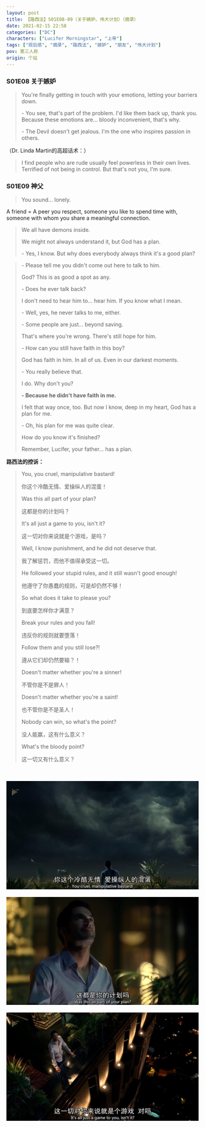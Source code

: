 ```yaml
---
layout: post
title: 【路西法】S01E08-09（关于嫉妒、伟大计划）（摘录）
date: 2021-02-15 22:58
categories: ["DC"]
characters: ["Lucifer Morningstar", "上帝"]
tags: ["观后感", "摘录", "路西法", "嫉妒", "朋友", "伟大计划"]
pov: 第三人称
origin: 个站
---
```


### S01E08 关于嫉妒

> You're finally getting in touch with your emotions, letting your barriers down.
>
> \- You see, that's part of the problem. I'd like them back up, thank you. Because these emotions are... bloody inconvenient, that's why.
>
> \- The Devil doesn't get jealous. I'm the one who inspires passion in others.

（Dr. Linda Martin的高超话术：）

> I find people who are rude usually feel powerless in their own lives. Terrified of not being in control. But that's not you, I'm sure.


### S01E09 神父

> You sound... lonely.

A friend = A peer you respect, someone you like to spend time with, someone with whom you share a meaningful connection.

> We all have demons inside.
>
> We might not always understand it, but God has a plan.
>
> \- Yes, I know. But why does everybody always think it's a good plan?

> \- Please tell me you didn't come out here to talk to him.
>
> God? This is as good a spot as any.
>
> \- Does he ever talk back?
>
> I don't need to hear him to... hear him. If you know what I mean.
>
> \- Well, yes, he never talks to me, either.
>
> \- Some people are just... beyond saving.
>
> That's where you're wrong. There's still hope for him.
>
> \- How can you still have faith in this boy?
>
> God has faith in him. In all of us. Even in our darkest moments.
>
> \- You really believe that.
>
> I do. Why don't you?
>
> **\- Because he didn't have faith in me.**
>
> I felt that way once, too. But now I know, deep in my heart, God has a plan for me.
>
> \- Oh, his plan for me was quite clear.
>
> How do you know it's finished?
>
> Remember, Lucifer, your father... has a plan.

**路西法的控诉：**

> You, you cruel, manipulative bastard!
>
> 你这个冷酷无情、爱操纵人的混蛋！
>
> Was this all part of your plan?
>
> 这都是你的计划吗？
>
> It's all just a game to you, isn't it?
>
> 这一切对你来说就是个游戏，是吗？
>
> Well, I know punishment, and he did not deserve that.
>
> 我了解惩罚，而他不值得承受这一切。
>
> He followed your stupid rules, and it still wasn't good enough!
>
> 他遵守了你愚蠢的规则，可是却仍然不够！
>
> So what does it take to please you?
>
> 到底要怎样你才满意？
>
> Break your rules and you fall!
>
> 违反你的规则就要堕落！
>
> Follow them and you still lose?!
>
> 遵从它们却仍然要输？！
>
> Doesn't matter whether you're a sinner!
>
> 不管你是不是罪人！
>
> Doesn't matter whether you're a saint!
>
> 也不管你是不是圣人！
>
> Nobody can win, so what's the point?
>
> 没人能赢，这有什么意义？
>
> What's the bloody point?
>
> 这一切又有什么意义？

<br><br>
![](/assets/images/lofter/2021-02-15-Lucifer-1.png)
<br><br>
![](/assets/images/lofter/2021-02-15-Lucifer-2.png)
<br><br>
![](/assets/images/lofter/2021-02-15-Lucifer-3.png)
